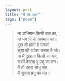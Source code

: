```yaml
---
layout: post
title: "मैं तो ठहरा"
tags: ["poem"]
---
```


> ना अभिमान किसी बात का, <br/>
> ना भय किसी अपमान का। <br/>
> दुख तो होता है उनको, <br/>
> सुख की अपेक्षा करता है जो। <br/>
> ना मैं दुखाता किसी का मन, <br/>
> सबमें देखता हूं प्रभु का तन। <br/>
> मैं तो ठहरा साधु संत, <br/>
> मैं सुनता प्रभु का मंत। <br/>

